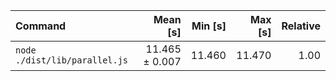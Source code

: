 | Command | Mean [s] | Min [s] | Max [s] | Relative |
|:---|---:|---:|---:|---:|
| `node ./dist/lib/parallel.js` | 11.465 ± 0.007 | 11.460 | 11.470 | 1.00 |
